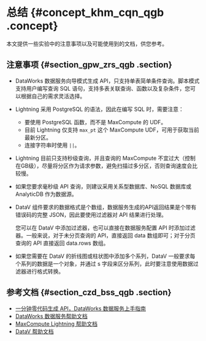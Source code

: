 # 总结 {#concept_khm_cqn_qgb .concept}

本文提供一些实验中的注意事项以及可能使用到的文档，供您参考。

## 注意事项 {#section_gpw_zrs_qgb .section}

-   DataWorks 数据服务向导模式生成 API，只支持单表简单条件查询。脚本模式支持用户编写查询 SQL 语句，支持多表关联查询、函数以及复杂条件，您可以根据自己的需求灵活选择。
-   Lightning 采用 PostgreSQL 的语法，因此在编写 SQL 时，需要注意：
    -   要使用 PostgreSQL 函数，而不是 MaxCompute 的 UDF。
    -   目前 Lightning 仅支持 `max_pt` 这个 MaxCompute UDF，可用于获取当前最新分区。
    -   连接字符串时使用 `||`。
-   Lightning 目前只支持秒级查询，并且查询的 MaxCompute 不宜过大（控制在GB级），尽量将分区作为请求参数，避免扫描过多分区，否则查询速度会比较慢。
-   如果您要求毫秒级 API 查询，则建议采用关系型数据库、NoSQL 数据库或 AnalyticDB 作为数据源。
-   DataV 组件要求的数据格式是个数组，数据服务生成的API返回结果是个带有错误码的完整 JSON，因此要使用过滤器对 API 结果进行处理。

    您可以在 DataV 中添加过滤器，也可以直接在数据服务配置 API 时添加过滤器。一般来说，对于未分页查询的 API，直接返回 data 数组即可；对于分页查询的 API 直接返回 data.rows 数组。

-   如果您需要在 DataV 的折线图或柱状图中添加多个系列，DataV 一般要求每个系列的数据是一个对象，并通过 s 字段来区分系列，此时要注意使用数据过滤器进行格式转换。

## 参考文档 {#section_czd_bss_qgb .section}

-   [一分钟零代码生成 API，DataWorks 数据服务上手指南](https://yq.aliyun.com/articles/662126)
-   [DataWorks 数据服务帮助文档](https://help.aliyun.com/document_detail/73263.html)
-   [MaxCompute Lightning 帮助文档](https://help.aliyun.com/document_detail/89746.html)
-   [DataV 帮助文档](https://help.aliyun.com/product/43570.html)

